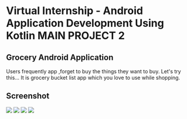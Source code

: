 # Virtual Internship - Android Application Development Using Kotlin MAIN PROJECT 2

## Grocery Android Application

Users frequently app ,forget to buy the things they want to buy. Let's try this...
It is grocery bucket list app which you love to use while shopping.
<h2>Screenshot</h2>
<img src="https://github.com/smartinternz02/SPSGP-85380-Virtual-Internship---Android-Application-Development-Using-Kotlin/blob/main/1.jpeg?raw=true">
<img src="https://github.com/smartinternz02/SPSGP-85380-Virtual-Internship---Android-Application-Development-Using-Kotlin/blob/main/2.jpeg?raw=true">
<img src="https://github.com/smartinternz02/SPSGP-85380-Virtual-Internship---Android-Application-Development-Using-Kotlin/blob/main/3.jpeg?raw=true">
<img src="https://github.com/smartinternz02/SPSGP-85380-Virtual-Internship---Android-Application-Development-Using-Kotlin/blob/main/4.jpeg?raw=true">
